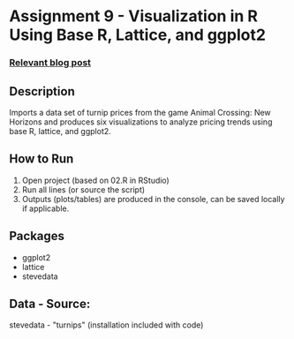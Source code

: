 # Assignment 9 - Visualization in R Using Base R, Lattice, and ggplot2
### [Relevant blog post](https://rlanguagejournal.blogspot.com/2025/10/module-9-visualizations-with-r-using.html)

## Description
Imports a data set of turnip prices from the game Animal Crossing: New Horizons and produces six visualizations to analyze pricing trends using base R, lattice, and ggplot2.

## How to Run
1) Open project (based on 02.R in RStudio)
2) Run all lines (or source the script)
3) Outputs (plots/tables) are produced in the console, can be saved locally if applicable.

## Packages
- ggplot2
- lattice
- stevedata

## Data - Source:
stevedata - "turnips" (installation included with code)
